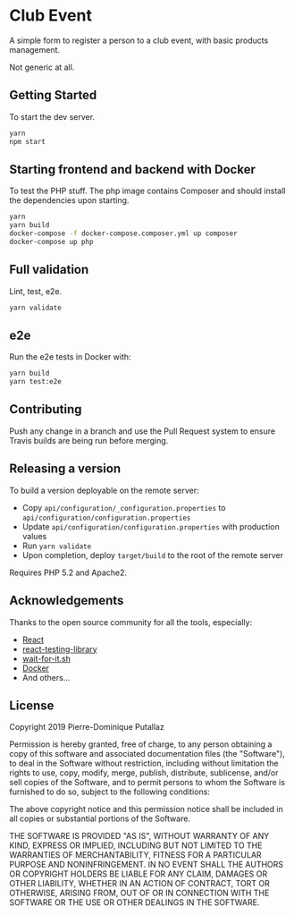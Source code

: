 # Club Event

A simple form to register a person to a club event, with basic products management.

Not generic at all.

## Getting Started

To start the dev server.

```bash
yarn
npm start
```

## Starting frontend and backend with Docker

To test the PHP stuff. The php image contains Composer and
should install the dependencies upon starting.

```bash
yarn
yarn build
docker-compose -f docker-compose.composer.yml up composer
docker-compose up php
```

## Full validation

Lint, test, e2e.

```bash
yarn validate
```

## e2e

Run the e2e tests in Docker with:

```bash
yarn build
yarn test:e2e
```

## Contributing

Push any change in a branch and use the Pull Request system to ensure
Travis builds are being run before merging.

## Releasing a version

To build a version deployable on the remote server:

* Copy `api/configuration/_configuration.properties` to `api/configuration/configuration.properties`
* Update `api/configuration/configuration.properties` with production values
* Run `yarn validate`
* Upon completion, deploy `target/build` to the root of the remote server

Requires PHP 5.2 and Apache2.

## Acknowledgements

Thanks to the open source community for all the tools, especially:

- [React](https://reactjs.org/)
- [react-testing-library](https://github.com/kentcdodds/react-testing-library)
- [wait-for-it.sh](https://github.com/vishnubob/wait-for-it)
- [Docker](https://www.docker.com/)
- And others...

## License

Copyright 2019 Pierre-Dominique Putallaz

Permission is hereby granted, free of charge, to any person obtaining a copy of this software and associated documentation files (the "Software"), to deal in the Software without restriction, including without limitation the rights to use, copy, modify, merge, publish, distribute, sublicense, and/or sell copies of the Software, and to permit persons to whom the Software is furnished to do so, subject to the following conditions:

The above copyright notice and this permission notice shall be included in all copies or substantial portions of the Software.

THE SOFTWARE IS PROVIDED "AS IS", WITHOUT WARRANTY OF ANY KIND, EXPRESS OR IMPLIED, INCLUDING BUT NOT LIMITED TO THE WARRANTIES OF MERCHANTABILITY, FITNESS FOR A PARTICULAR PURPOSE AND NONINFRINGEMENT. IN NO EVENT SHALL THE AUTHORS OR COPYRIGHT HOLDERS BE LIABLE FOR ANY CLAIM, DAMAGES OR OTHER LIABILITY, WHETHER IN AN ACTION OF CONTRACT, TORT OR OTHERWISE, ARISING FROM, OUT OF OR IN CONNECTION WITH THE SOFTWARE OR THE USE OR OTHER DEALINGS IN THE SOFTWARE.
